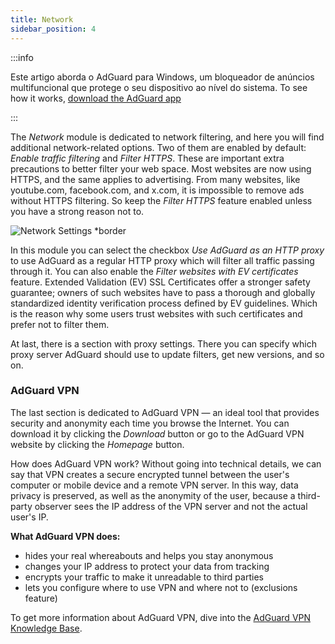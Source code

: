 ```yaml
---
title: Network
sidebar_position: 4
---
```


:::info

Este artigo aborda o AdGuard para Windows, um bloqueador de anúncios multifuncional que protege o seu dispositivo ao nível do sistema. To see how it works, [download the AdGuard app](https://agrd.io/download-kb-adblock)

:::

The _Network_ module is dedicated to network filtering, and here you will find additional network-related options. Two of them are enabled by default: _Enable traffic filtering_ and _Filter HTTPS_. These are important extra precautions to better filter your web space. Most websites are now using HTTPS, and the same applies to advertising. From many websites, like youtube.com, facebook.com, and x.com, it is impossible to remove ads without HTTPS filtering. So keep the _Filter HTTPS_ feature enabled unless you have a strong reason not to.

![Network Settings \*border](https://cdn.adtidy.org/content/kb/ad_blocker/windows/network/network_settings.png)

In this module you can select the checkbox _Use AdGuard as an HTTP proxy_ to use AdGuard as a regular HTTP proxy which will filter all traffic passing through it. You can also enable the _Filter websites with EV certificates_ feature. Extended Validation (EV) SSL Certificates offer a stronger safety guarantee; owners of such websites have to pass a thorough and globally standardized identity verification process defined by EV guidelines. Which is the reason why some users trust websites with such certificates and prefer not to filter them.

At last, there is a section with proxy settings. There you can specify which proxy server AdGuard should use to update filters, get new versions, and so on.

### AdGuard VPN

The last section is dedicated to AdGuard VPN — an ideal tool that provides security and anonymity each time you browse the Internet. You can download it by clicking the _Download_ button or go to the AdGuard VPN website by clicking the _Homepage_ button.

How does AdGuard VPN work? Without going into technical details, we can say that VPN creates a secure encrypted tunnel between the user's computer or mobile device and a remote VPN server. In this way, data privacy is preserved, as well as the anonymity of the user, because a third-party observer sees the IP address of the VPN server and not the actual user's IP.

**What AdGuard VPN does:**

- hides your real whereabouts and helps you stay anonymous
- changes your IP address to protect your data from tracking
- encrypts your traffic to make it unreadable to third parties
- lets you configure where to use VPN and where not to (exclusions feature)

To get more information about AdGuard VPN, dive into the [AdGuard VPN Knowledge Base](https://adguard-vpn.com/kb/).
